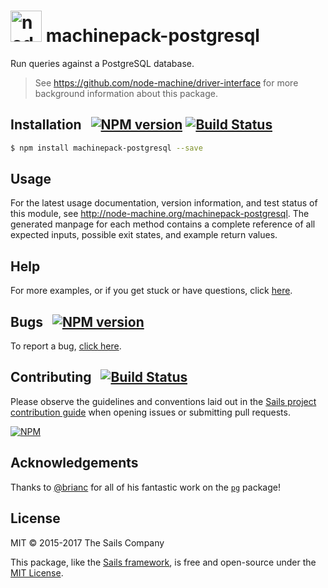 <h1>
  <a href="http://node-machine.org" title="Node-Machine public registry"><img alt="node-machine logo" title="Node-Machine Project" src="http://node-machine.org/images/machine-anthropomorph-for-white-bg.png" width="50" /></a>
  machinepack-postgresql
</h1>

Run queries against a PostgreSQL database.

> See https://github.com/node-machine/driver-interface for more background information about this package.


## Installation &nbsp; [![NPM version](https://badge.fury.io/js/machinepack-postgresql.svg)](http://badge.fury.io/js/machinepack-postgresql) [![Build Status](https://travis-ci.org/treelinehq/machinepack-postgresql.png?branch=master)](https://travis-ci.org/treelinehq/machinepack-postgresql)

```sh
$ npm install machinepack-postgresql --save
```


## Usage

For the latest usage documentation, version information, and test status of this module, see <a href="http://node-machine.org/machinepack-postgresql" title="Structured Node.js bindings for postgresql. (for node.js)">http://node-machine.org/machinepack-postgresql</a>.  The generated manpage for each method contains a complete reference of all expected inputs, possible exit states, and example return values.


## Help

For more examples, or if you get stuck or have questions, click [here](http://sailsjs.com/support).


## Bugs &nbsp; [![NPM version](https://badge.fury.io/js/machinepack-postgresql.svg)](http://npmjs.com/package/machinepack-postgresql)

To report a bug, [click here](http://sailsjs.com/bugs).


## Contributing &nbsp; [![Build Status](https://travis-ci.org/balderdashy/machinepack-postgresql.svg?branch=master)](https://travis-ci.org/balderdashy/machinepack-postgresql)

Please observe the guidelines and conventions laid out in the [Sails project contribution guide](http://sailsjs.com/contribute) when opening issues or submitting pull requests.

[![NPM](https://nodei.co/npm/machinepack-postgresql.png?downloads=true)](http://npmjs.com/package/machinepack-postgresql)

## Acknowledgements

Thanks to [@brianc](https://github.com/brianc) for all of his fantastic work on the [`pg`](http://npmjs.com/package/pg) package!

## License

MIT &copy; 2015-2017 The Sails Company

This package, like the [Sails framework](http://sailsjs.com), is free and open-source under the [MIT License](http://sailsjs.com/license).


